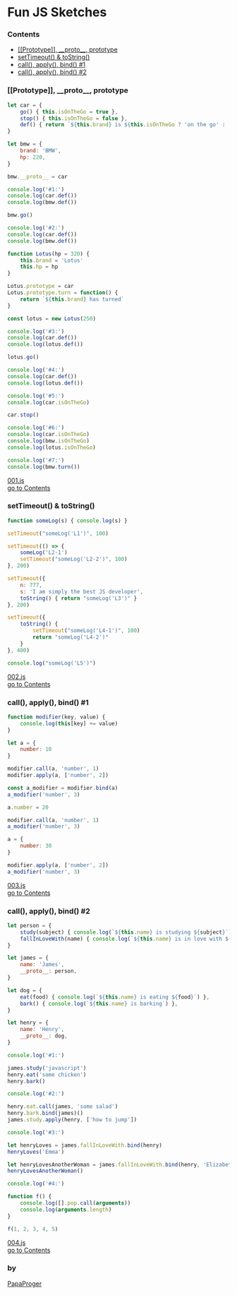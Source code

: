 # Fun JS Sketches

### <a id="0">Contents</a>

- [\[\[Prototype\]\], \_\_proto\_\_, prototype](#1)
- [setTimeout() & toString()](#2)
- [call(), apply(), bind() #1](#3)
- [call(), apply(), bind() #2](#4)

### <a id="1">\[\[Prototype\]\], \_\_proto\_\_, prototype</a>

```javascript
let car = {
    go() { this.isOnTheGo = true },
    stop() { this.isOnTheGo = false },
    def() { return `${this.brand} is ${this.isOnTheGo ? 'on the go' : 'stopped'}` },
}

let bmw = {
    brand: 'BMW',
    hp: 220,
}

bmw.__proto__ = car

console.log('#1:')
console.log(car.def())
console.log(bmw.def())

bmw.go()

console.log('#2:')
console.log(car.def())
console.log(bmw.def())

function Lotus(hp = 320) {
    this.brand = 'Lotus'
    this.hp = hp
}

Lotus.prototype = car
Lotus.prototype.turn = function() {
    return `${this.brand} has turned`
}

const lotus = new Lotus(250)

console.log('#3:')
console.log(car.def())
console.log(lotus.def())

lotus.go()

console.log('#4:')
console.log(car.def())
console.log(lotus.def())

console.log('#5:')
console.log(car.isOnTheGo)

car.stop()

console.log('#6:')
console.log(car.isOnTheGo)
console.log(bmw.isOnTheGo)
console.log(lotus.isOnTheGo)

console.log('#7:')
console.log(bmw.turn())
```

[001.js][001]<br>
[go to Contents](#0)

### <a id="2">setTimeout() & toString()</a>

```javascript
function someLog(s) { console.log(s) }

setTimeout("someLog('L1')", 100)

setTimeout(() => {
    someLog('L2-1')
    setTimeout("someLog('L2-2')", 100)
}, 200)

setTimeout({
    n: 777,
    s: 'I am simply the best JS developer',
    toString() { return "someLog('L3')" }
}, 200)

setTimeout({
    toString() {
        setTimeout("someLog('L4-1')", 100)
        return "someLog('L4-2')"
    }
}, 400)

console.log("someLog('L5')")
```

[002.js][002]<br>
[go to Contents](#0)

### <a id="3">call(), apply(), bind() #1</a>

```javascript
function modifier(key, value) {
    console.log(this[key] += value)
}

let a = {
    number: 10
}

modifier.call(a, 'number', 1)
modifier.apply(a, ['number', 2])

const a_modifier = modifier.bind(a)
a_modifier('number', 3)

a.number = 20

modifier.call(a, 'number', 1)
a_modifier('number', 3)

a = {
    number: 30
}

modifier.apply(a, ['number', 2])
a_modifier('number', 3)
```

[003.js][003]<br>
[go to Contents](#0)

### <a id="4">call(), apply(), bind() #2</a>

```javascript
let person = {
    study(subject) { console.log(`${this.name} is studying ${subject}`) },
    fallInLoveWith(name) { console.log(`${this.name} is in love with ${name}`) },
}

let james = {
    name: 'James',
    __proto__: person,
}

let dog = {
    eat(food) { console.log(`${this.name} is eating ${food}`) },
    bark() { console.log(`${this.name} is barking`) },
}

let henry = {
    name: 'Henry',
    __proto__: dog,
}

console.log('#1:')

james.study('javascript')
henry.eat('some chicken')
henry.bark()

console.log('#2:')

henry.eat.call(james, 'some salad')
henry.bark.bind(james)()
james.study.apply(henry, ['how to jump'])

console.log('#3:')

let henryLoves = james.fallInLoveWith.bind(henry)
henryLoves('Emma')

let henryLovesAnotherWoman = james.fallInLoveWith.bind(henry, 'Elizabeth')
henryLovesAnotherWoman()

console.log('#4:')

function f() {
    console.log([].pop.call(arguments))
    console.log(arguments.length)
}

f(1, 2, 3, 4, 5)
```

[004.js][004]<br>
[go to Contents](#0)

### by

[PapaProger](https://github.com/papaproger)

[001]: https://github.com/papaproger/fun-js-sketches/blob/main/001.js
[002]: https://github.com/papaproger/fun-js-sketches/blob/main/002.js
[003]: https://github.com/papaproger/fun-js-sketches/blob/main/003.js
[004]: https://github.com/papaproger/fun-js-sketches/blob/main/004.js